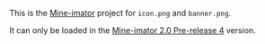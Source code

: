 This is the [Mine-imator](https://www.mineimator.com/) project for `icon.png` and `banner.png`.

It can only be loaded in the [Mine-imator 2.0 Pre-release 4](https://www.mineimatorforums.com/index.php?/topic/88756-mine-imator-20-pre-release-4/) version.


